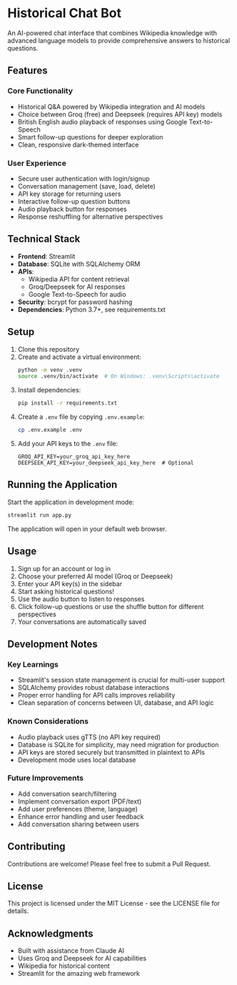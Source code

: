 # Historical Chat Bot

An AI-powered chat interface that combines Wikipedia knowledge with advanced language models to provide comprehensive answers to historical questions.

## Features

### Core Functionality
- Historical Q&A powered by Wikipedia integration and AI models
- Choice between Groq (free) and Deepseek (requires API key) models
- British English audio playback of responses using Google Text-to-Speech
- Smart follow-up questions for deeper exploration
- Clean, responsive dark-themed interface

### User Experience
- Secure user authentication with login/signup
- Conversation management (save, load, delete)
- API key storage for returning users
- Interactive follow-up question buttons
- Audio playback button for responses
- Response reshuffling for alternative perspectives

## Technical Stack

- **Frontend**: Streamlit
- **Database**: SQLite with SQLAlchemy ORM
- **APIs**: 
  - Wikipedia API for content retrieval
  - Groq/Deepseek for AI responses
  - Google Text-to-Speech for audio
- **Security**: bcrypt for password hashing
- **Dependencies**: Python 3.7+, see requirements.txt

## Setup

1. Clone this repository
2. Create and activate a virtual environment:
   ```bash
   python -m venv .venv
   source .venv/bin/activate  # On Windows: .venv\Scripts\activate
   ```
3. Install dependencies:
   ```bash
   pip install -r requirements.txt
   ```
4. Create a `.env` file by copying `.env.example`:
   ```bash
   cp .env.example .env
   ```
5. Add your API keys to the `.env` file:
   ```
   GROQ_API_KEY=your_groq_api_key_here
   DEEPSEEK_API_KEY=your_deepseek_api_key_here  # Optional
   ```

## Running the Application

Start the application in development mode:
```bash
streamlit run app.py
```

The application will open in your default web browser.

## Usage

1. Sign up for an account or log in
2. Choose your preferred AI model (Groq or Deepseek)
3. Enter your API key(s) in the sidebar
4. Start asking historical questions!
5. Use the audio button to listen to responses
6. Click follow-up questions or use the shuffle button for different perspectives
7. Your conversations are automatically saved

## Development Notes

### Key Learnings
- Streamlit's session state management is crucial for multi-user support
- SQLAlchemy provides robust database interactions
- Proper error handling for API calls improves reliability
- Clean separation of concerns between UI, database, and API logic

### Known Considerations
- Audio playback uses gTTS (no API key required)
- Database is SQLite for simplicity, may need migration for production
- API keys are stored securely but transmitted in plaintext to APIs
- Development mode uses local database

### Future Improvements
- Add conversation search/filtering
- Implement conversation export (PDF/text)
- Add user preferences (theme, language)
- Enhance error handling and user feedback
- Add conversation sharing between users

## Contributing

Contributions are welcome! Please feel free to submit a Pull Request.

## License

This project is licensed under the MIT License - see the LICENSE file for details.

## Acknowledgments

- Built with assistance from Claude AI
- Uses Groq and Deepseek for AI capabilities
- Wikipedia for historical content
- Streamlit for the amazing web framework 
